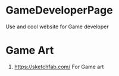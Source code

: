 # GameDeveloperPage
Use and cool website for Game developer

# Game Art
1. https://sketchfab.com/ For Game art
